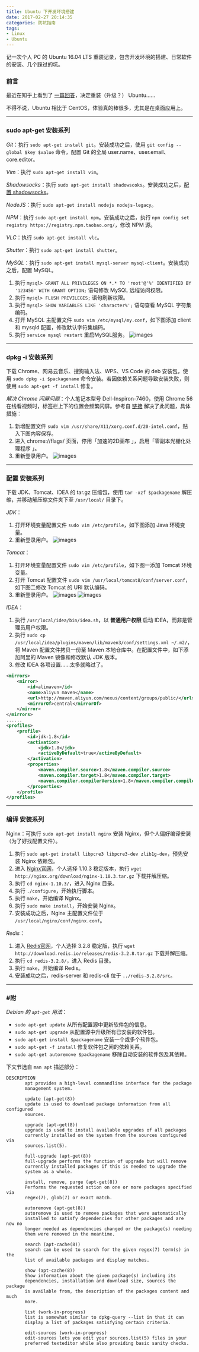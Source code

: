 ```yaml
---
title: Ubuntu 下开发环境搭建
date: 2017-02-27 20:14:35
categories: 防坑指南
tags: 
- Linux
- Ubuntu
---
```


记一次个人 PC 的 Ubuntu 16.04 LTS 重装记录，包含开发环境的搭建、日常软件的安装、几个踩过的坑。<!-- more -->

### 前言
最近在知乎上看到了 [一篇回答](https://www.zhihu.com/question/19811112/answer/132006027)，决定重装（升级？） Ubuntu......

不得不说，Ubuntu 相比于 CentOS，体验真的棒很多，尤其是在桌面应用上。

---

### sudo apt-get 安装系列
*Git*：执行 `sudo apt-get install git`。安装成功之后，使用 `git config --global $key $value` 命令，配置 Git 的全局 user.name、user.email、core.editor。

*Vim*：执行 `sudo apt-get install vim`。

*Shadowsocks*：执行 `sudo apt-get install shadowscoks`。安装成功之后，[配置 shadowsocks](/2016/12/05/Ubuntu-下-Shadowsocks-配置/)。

*NodeJS*：执行 `sudo apt-get install nodejs nodejs-legacy`。

*NPM*：执行 `sudo apt-get install npm`。安装成功之后，执行 `npm config set registry https://registry.npm.taobao.org/`，修改 NPM 源。

*VLC*：执行 `sudo apt-get install vlc`。

*Shutter*：执行 `sudo apt-get install shutter`。

*MySQL*：执行 `sudo apt-get install mysql-server mysql-client`。安装成功之后，配置 MySQL。
1. 执行 `mysql> GRANT ALL PRIVILEGES ON *.* TO 'root'@'%' IDENTIFIED BY '123456' WITH GRANT OPTION;` 语句修改 MySQL 远程访问权限。
2. 执行 `mysql> FLUSH PRIVILEGES;` 语句刷新权限。
3. 执行 `mysql> SHOW VARIABLES LIKE 'character%';` 语句查看 MySQL 字符集编码。
4. 打开 MySQL 主配置文件 `sudo vim /etc/mysql/my.conf`，如下图添加 client 和 mysqld 配置，修改默认字符集编码。
5. 执行 `service mysql restart` 重启MySQL服务。
![images](http://ogvr8n3tg.bkt.clouddn.com/Ubuntu%E4%B8%8B%E5%BC%80%E5%8F%91%E7%8E%AF%E5%A2%83%E6%90%AD%E5%BB%BA/1.png)

---

### dpkg -i 安装系列
下载 Chrome、网易云音乐、搜狗输入法、WPS、VS Code 的 deb 安装包，使用 `sudo dpkg -i $packagename` 命令安装。若因依赖关系问题导致安装失败，则使用 `sudo apt-get -f install` 修复。

*解决 Chrome 闪屏问题*：个人笔记本型号 Dell-Inspiron-7460，使用 Chrome 56 在线看视频时，标签栏上下的位置会频繁闪屏。参考自 [链接](https://beisongnansong.wordpress.com/2016/08/12/%E8%A7%A3%E5%86%B3ubuntu%EF%BC%88chrome%EF%BC%89%E7%9A%84%E9%97%AA%E5%B1%8F%E9%97%AE%E9%A2%98/) 解决了此问题，具体措施：
1. 新增配置文件 `sudo vim /usr/share/X11/xorg.conf.d/20-intel.conf`，贴入下图内容保存。
2. 进入 chrome://flags/ 页面，停用「加速的2D画布 」，启用「零副本光栅化处理程序 」。
3. 重新登录用户。
![images](http://ogvr8n3tg.bkt.clouddn.com/Ubuntu%E4%B8%8B%E5%BC%80%E5%8F%91%E7%8E%AF%E5%A2%83%E6%90%AD%E5%BB%BA/2.png)

---

### 配置  安装系列
下载 JDK、Tomcat、IDEA 的 tar.gz 压缩包，使用 `tar -xzf $packagename` 解压缩，并移动解压缩文件夹下至 `/usr/local/` 目录下。

*JDK*：
1. 打开环境变量配置文件 `sudo vim /etc/profile`，如下图添加 Java 环境变量。
2. 重新登录用户。
![images](http://ogvr8n3tg.bkt.clouddn.com/Ubuntu%E4%B8%8B%E5%BC%80%E5%8F%91%E7%8E%AF%E5%A2%83%E6%90%AD%E5%BB%BA/3.png)

*Tomcat*：
1. 打开环境变量配置文件 `sudo vim /etc/profile`，如下图一添加 Tomcat 环境变量。
2. 打开 Tomcat 配置文件 `sudo vim /usr/local/tomcat8/conf/server.conf`，如下图二修改 Tomcat 的 URI 默认编码。
3. 重新登录用户。
![images](http://ogvr8n3tg.bkt.clouddn.com/Ubuntu%E4%B8%8B%E5%BC%80%E5%8F%91%E7%8E%AF%E5%A2%83%E6%90%AD%E5%BB%BA/4.png)
![images](http://ogvr8n3tg.bkt.clouddn.com/Ubuntu%E4%B8%8B%E5%BC%80%E5%8F%91%E7%8E%AF%E5%A2%83%E6%90%AD%E5%BB%BA/5.png)

*IDEA*：
1. 执行 `/usr/local/idea/bin/idea.sh`，以 **普通用户权限** 启动 IDEA，而非是管理员用户权限。
2. 执行 `sudo cp /usr/local/idea/plugins/maven/lib/maven3/conf/settings.xml ~/.m2/`，将 Maven 配置文件拷贝一份至 Maven 本地仓库中。在配置文件中，如下添加阿里的 Maven 镜像和修改默认 JDK 版本。
3. 修改 IDEA 各项设置......太多就略过了。
```xml
<mirrors>
    <mirror>
        <id>alimaven</id>
        <name>aliyun maven</name>
        <url>http://maven.aliyun.com/nexus/content/groups/public/</url>
        <mirrorOf>central</mirrorOf>
    </mirror>
</mirrors>
......
<profiles>
    <profile>
        <id>jdk-1.8</id>
        <activation>
            <jdk>1.8</jdk>
            <activeByDefault>true</activeByDefault>
        </activation>
        <properties>
            <maven.compiler.source>1.8</maven.compiler.source>
            <maven.compiler.target>1.8</maven.compiler.target>
            <maven.compiler.compilerVersion>1.8</maven.compiler.compilerVersion>
        </properties>
    </profile>
</profiles>
```

---

### 编译  安装系列
Nginx：可执行 `sudo apt-get install nginx` 安装 Nginx，但个人偏好编译安装（为了好找配置文件）。
1. 执行 `sudo apt-get install libpcre3 libpcre3-dev zlib1g-dev`，预先安装 Nginx 依赖包。
2. 进入 [Nginx官网](http://nginx.org/)，个人选择 1.10.3 稳定版本，执行 `wget http://nginx.org/download/nginx-1.10.3.tar.gz` 下载并解压缩。
3. 执行 `cd nginx-1.10.3/`，进入 Nginx 目录。
4. 执行 `./configure`，开始执行脚本。
5. 执行 `make`，开始编译 Nginx。
6. 执行 `sudo make install`，开始安装 Nginx。
7. 安装成功之后，Nginx 主配置文件位于 `/usr/local/nginx/conf/nginx.conf`。

*Redis*：
1. 进入 [Redis官网](http://redis.io)，个人选择 3.2.8 稳定版，执行 `wget http://download.redis.io/releases/redis-3.2.8.tar.gz` 下载并解压缩。
2. 执行 `cd redis-3.2.8/`，进入 Redis 目录。
3. 执行 `make`，开始编译 Redis。
4. 安装成功之后，redis-server 和 redis-cli 位于 `../redis-3.2.8/src`。

---

### #附

*Debian 的 `apt-get` 用法*：
* `sudo apt-get update` 从所有配置源中更新软件包的信息。
* `sudo apt-get upgrade` 从配置源中升级所有已安装的软件包。
* `sudo apt-get install $packagename` 安装一个或多个软件包。
* `sudo apt-get -f install` 修复软件包之间的依赖关系。
* `sudo apt-get autoremove $packagename` 移除自动安装的软件包及其依赖。

下文节选自 `man apt` 描述部分：
```
DESCRIPTION
       apt provides a high-level commandline interface for the package
       management system. 

       update (apt-get(8))
	   update is used to download package information from all configured
	   sources.

       upgrade (apt-get(8))
	   upgrade is used to install available upgrades of all packages
	   currently installed on the system from the sources configured via
	   sources.list(5).

       full-upgrade (apt-get(8))
	   full-upgrade performs the function of upgrade but will remove
	   currently installed packages if this is needed to upgrade the
	   system as a whole.

       install, remove, purge (apt-get(8))
	   Performs the requested action on one or more packages specified via
	   regex(7), glob(7) or exact match. 

       autoremove (apt-get(8))
	   autoremove is used to remove packages that were automatically
	   installed to satisfy dependencies for other packages and are now no
	   longer needed as dependencies changed or the package(s) needing
	   them were removed in the meantime.

       search (apt-cache(8))
	   search can be used to search for the given regex(7) term(s) in the
	   list of available packages and display matches.

       show (apt-cache(8))
	   Show information about the given package(s) including its
	   dependencies, installation and download size, sources the package
	   is available from, the description of the packages content and much
	   more. 

       list (work-in-progress)
	   list is somewhat similar to dpkg-query --list in that it can
	   display a list of packages satisfying certain criteria. 

       edit-sources (work-in-progress)
	   edit-sources lets you edit your sources.list(5) files in your
	   preferred texteditor while also providing basic sanity checks.

```